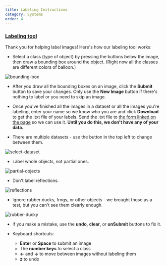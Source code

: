 ```yaml
---
title: Labeling Instructions
category: Systems
order: 4
---
```


### [Labeling tool](https://ksu-auv-team.github.io/labeling-tool/labeling.html)

Thank you for helping label images! Here's how our labeling tool works:

* Select a class (type of object) by pressing the buttons below the image, then draw a bounding box around the object. (Right now all the classes are different colors of balloon.)

![bounding-box](https://ksu-auv-team.github.io/images/labeling-instructions/bounding-box.png)

* After you draw all the bounding boxes on an image, click the **Submit** button to save your changes. Only use the **New Image** button if there's nothing to label or you need to skip an image.

* Once you've finished all the images in a dataset or all the images you're labeling, enter your name so we know who you are and click **Download** to get the .txt file of your labels. Send the .txt file to [the form linked on the page](https://goo.gl/forms/i9zQVxzIyPSYcxbm1) so we can use it. **Until you do this, we don't have any of your data.**

* There are multiple datasets - use the button in the top left to change between them.

![select-dataset](https://ksu-auv-team.github.io/images/labeling-instructions/select-dataset.png)

* Label whole objects, not partial ones.

![partial-objects](https://ksu-auv-team.github.io/images/labeling-instructions/partial-objects.png)

* Don't label reflections.

![reflections](https://ksu-auv-team.github.io/images/labeling-instructions/reflections.png)

* Ignore rubber ducks, frogs, or other objects - we brought those as a test, but you can't see them clearly enough.

![rubber-ducky](https://ksu-auv-team.github.io/images/labeling-instructions/rubber-ducky.png)

* If you make a mistake, use the **undo**, **clear**, or **unSubmit** buttons to fix it.

* Keyboard shortcuts:
    * **Enter** or **Space** to submit an image
    * The **number keys** to select a class
    * **&larr;** and **&rarr;** to move between images without labeling them
    * **z** to undo